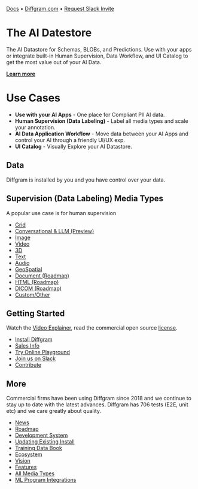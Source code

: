 
[Docs](https://diffgram.readme.io/docs)
•
[Diffgram.com](https://diffgram.com/)
•
[Request Slack Invite](https://www.jotform.com/form/222377866413058)


# The AI Datestore
The AI Datastore for Schemas, BLOBs, and Predictions. Use with your apps or integrate built-in Human Supervision, Data Workflow, and UI Catalog to get the most value out of your AI Data.

[**Learn more**](https://diffgram.readme.io/docs)

# Use Cases

* **Use with your AI Apps** - One place for Compliant PII AI data.
* **Human Supervision (Data Labeling)** - Label all media types and scale your annotation.
* **AI Data Application Workflow** - Move data between your AI Apps and control your AI through a friendly UI/UX exp.
* **UI Catalog** - Visually Explore your AI Datastore.

## Data
Diffgram is installed by you and you have control over your data.

## Supervision (Data Labeling) Media Types
A popular use case is for human supervision
* [Grid](https://diffgram.readme.io/docs/multi-modal-annotation)
* [Conversational & LLM (Preview)](https://diffgram.readme.io/docs/conversational-annotation)
* [Image](https://diffgram.readme.io/docs/image-annotation)
* [Video](https://diffgram.readme.io/docs/video-introduction)
* [3D](https://diffgram.readme.io/docs/3d-annotation-overview)
* [Text](https://diffgram.readme.io/docs/text-annotation)
* [Audio](https://diffgram.readme.io/docs/audio-annotation)
* [GeoSpatial](https://diffgram.readme.io/docs/geospatial-annotation)
* [Document (Roadmap)](https://diffgram.readme.io/docs/annotation#document)
* [HTML (Roadmap)](https://diffgram.readme.io/docs/annotation#html)
* [DICOM (Roadmap)](https://diffgram.readme.io/docs/annotation#dicom)
* [Custom/Other](https://diffgram.readme.io/docs/annotation#custom)

## Getting Started
Watch the [Video Explainer](https://www.youtube.com/watch?v=dws6J3bDbcU), 
read the commercial open source [license](https://github.com/diffgram/diffgram/blob/master/LICENSE.md).

* [Install Diffgram](https://diffgram.readme.io/docs/install)
* [Sales Info](https://diffgram.readme.io/docs/sales)
* [Try Online Playground](https://diffgram.com/user/data_platform/new)
* [Join us on Slack](https://www.jotform.com/form/222377866413058)
* [Contribute](https://diffgram.readme.io/docs/contribute)

## More
Commercial firms have been using Diffgram since 2018 and we continue to stay up to date with the latest advances. Diffgram has 706 tests (E2E, unit etc) and we care greatly about quality.
* [News](https://diffgram.readme.io/docs/news)
* [Roadmap](https://diffgram.readme.io/docs/roadmap)
* [Development System](https://diffgram.readme.io/docs/development-system)
* [Updating Existing Install](https://diffgram.readme.io/docs/updating-an-existing-installation)
* [Training Data Book](https://www.oreilly.com/library/view/training-data-for/9781492094517/)
* [Ecosystem](https://diffgram.readme.io/docs/ecosystem)
* [Vision](https://diffgram.readme.io/docs/vision)
* [Features](https://diffgram.readme.io/docs/versions)
* [All Media Types](https://diffgram.readme.io/docs/annotation)
* [ML Program Integrations](https://diffgram.readme.io/docs/automation-and-prelabels)



